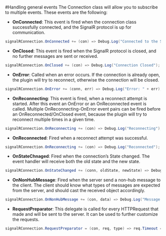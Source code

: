 #Handling general events
The Connection class will allow you to subscribe to multiple events. These events are the following:

- **OnConnected**: This event is fired when the connection class successfully connected, and the SignalR protocol is up for communication.

```csharp
signalRConnection.OnConnected += (con) => Debug.Log("Connected to the SignalR server!");
```

- **OnClosed**: This event is fired when the SignalR protocol is closed, and no further messages are sent or received.

```csharp
signalRConnection.OnClosed += (con) => Debug.Log("Connection Closed");
```

- **OnError**: Called when an error occurs. If the connection is already open, the plugin will try to reconnect, otherwise the connection will be closed.

```csharp
signalRConnection.OnError += (conn, err) => Debug.Log("Error: " + err);
```

- **OnReconnecting**: This event is fired, when a reconnect attempt is started. After this event an OnError or an OnReconnected event is called. Multiple OnReconnecting-OnError event pairs can be fired before an OnReconnected/OnClosed event, because the plugin will try to reconnect multiple times in a given time.

```csharp
signalRConnection.OnReconnecting += (con) => Debug.Log("Reconnecting");
```

- **OnReconnected**: Fired when a reconnect attempt was successful.

```csharp
signalRConnection.OnReconnecting += (con) => Debug.Log("Reconnected");
```

- **OnStateChnaged**: Fired when the connection’s State changed. The event handler will receive both the old state and the new state.

```csharp
signalRConnection.OnStateChanged += (conn, oldState, newState) => Debug.Log(string.Format("State Changed {0} -> {1}", oldState, newState));
```

- **OnNonHubMessage**: Fired when the server send a non-hub message to the client. The client should know what types of messages are expected from the server, and should cast the received object accordingly.

```csharp
signalRConnection.OnNonHubMessage += (con, data) => Debug.Log("Message from server: " + data.ToString());
```

- **RequestPreparator**: This delegate is called for every HTTPRequest that made and will be sent to the server. It can be used to further customize the requests.

```csharp
signalRConnection.RequestPreparator = (con, req, type) => req.Timeout = TimeSpan.FromSeconds(30);
```
